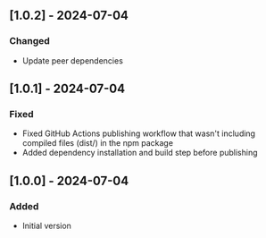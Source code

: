 ## [1.0.2] - 2024-07-04

### Changed

- Update peer dependencies

## [1.0.1] - 2024-07-04

### Fixed

- Fixed GitHub Actions publishing workflow that wasn't including compiled files (dist/) in the npm package
- Added dependency installation and build step before publishing

## [1.0.0] - 2024-07-04

### Added

- Initial version
